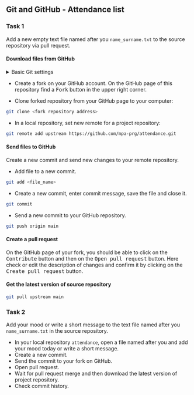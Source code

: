 ## Git and GitHub - Attendance list
### Task 1
Add a new empty text file named after you `name_surname.txt` to the source repository via pull request.


#### Download files from GitHub
<details>
<summary>Basic Git settings</summary>

> * Configure the Git editor
> ```bash
> git config --global core.editor notepad
> ```
> * Configure your name and email address
> ```bash
> git config --global user.name "Zuzana Nova"
> git config --global user.email z.nova@vut.cz
> ```
> * Check current settings
> ```bash
> git config --global --list
> ```
>
</details>

* Create a fork on your GitHub account. 
  On the GitHub page of this repository find a <kbd>Fork</kbd> button in the upper right corner.
  
* Clone forked repository from your GitHub page to your computer:
```bash
git clone <fork repository address>
```
* In a local repository, set new remote for a project repository:
```bash
git remote add upstream https://github.com/mpa-prg/attendance.git
```

#### Send files to GitHub
Create a new commit and send new changes to your remote repository.
* Add file to a new commit.
```bash
git add <file_name>
```
* Create a new commit, enter commit message, save the file and close it.
```bash
git commit
```
* Send a new commit to your GitHub repository.
```bash
git push origin main
```

#### Create a pull request
On the GitHub page of your fork, you should be able to click on the <kbd>Contribute</kbd> button 
and then on the <kbd>Open pull request</kbd> button. Here check or edit the description of changes
and confirm it by clicking on the <kbd>Create pull request</kbd> button.

#### Get the latest version of source repository
```bash
git pull upstream main
```

### Task 2
Add your mood or write a short message to the text file named after you `name_surname.txt` in the source repository.

* In your local repository `attendance`, open a file named after you and add your mood today or write a short message.
* Create a new commit.
* Send the commit to your fork on GitHub.
* Open pull request.
* Wait for pull request merge and then download the latest version of project repository.
* Check commit history.
